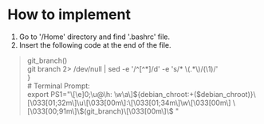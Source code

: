 # How to implement
1) Go to '/Home' directory and find '.bashrc' file.
2) Insert the following code at the end of the file.

> <div>git_branch()</div>
> <div>git branch 2> /dev/null | sed -e '/^[^*]/d' -e 's/* \(.*\)/(\1)/'</div>
> <div>}</div>
> <div># Terminal Prompt:</div>
> <div>export PS1="\[\e]0;\u@\h: \w\a\]${debian_chroot:+($debian_chroot)}\[\033[01;32m\]\u\[\033[00m\]:\[\033[01;34m\]\w\[\033[00m\] \[\033[00;91m\]\$(git_branch)\[\033[00m\]\$ "</div>

